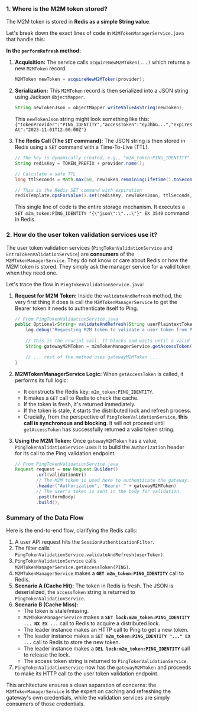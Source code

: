 
### 1. Where is the M2M token stored?

The M2M token is stored in **Redis as a simple String value**.

Let's break down the exact lines of code in `M2MTokenManagerService.java` that handle this:

**In the `performRefresh` method:**

1.  **Acquisition:** The service calls `acquireNewM2MToken(...)` which returns a new `M2MToken` record.
    ```java
    M2MToken newToken = acquireNewM2MToken(provider);
    ```
2.  **Serialization:** This `M2MToken` record is then serialized into a JSON string using Jackson `ObjectMapper`.
    ```java
    String newTokenJson = objectMapper.writeValueAsString(newToken);
    ```
    This `newTokenJson` string might look something like this:
    `{"tokenProvider":"PING_IDENTITY","accessToken":"eyJhbG...","expiresAt":"2023-11-01T12:00:00Z"}`

3.  **The Redis Call (The `SET` command):** The JSON string is then stored in Redis using a `SET` command with a Time-To-Live (TTL).
    ```java
    // The key is dynamically created, e.g., "m2m_token:PING_IDENTITY"
    String redisKey = TOKEN_PREFIX + provider.name(); 

    // Calculate a safe TTL
    long ttlSeconds = Math.max(60, newToken.remainingLifetime().toSeconds());

    // This is the Redis SET command with expiration
    redisTemplate.opsForValue().set(redisKey, newTokenJson, ttlSeconds, TimeUnit.SECONDS);
    ```
    This single line of code is the entire storage mechanism. It executes a `SET m2m_token:PING_IDENTITY "{\"json\":\"...\"}" EX 3540` command in Redis.

### 2. How do the user token validation services use it?

The user token validation services (`PingTokenValidationService` and `EntraTokenValidationService`) are **consumers** of the `M2MTokenManagerService`. They do not know or care about Redis or how the M2M token is stored. They simply ask the manager service for a valid token when they need one.

Let's trace the flow in `PingTokenValidationService.java`:

1.  **Request for M2M Token:** Inside the `validateAndRefresh` method, the very first thing it does is call the `M2MTokenManagerService` to get the Bearer token it needs to authenticate itself to Ping.
    ```java
    // From PingTokenValidationService.java
    public Optional<String> validateAndRefresh(String userPlaintextToken) {
        log.debug("Requesting M2M token to validate a user token from Ping Identity.");
        
        // This is the crucial call. It blocks and waits until a valid token is returned.
        String gatewayM2MToken = m2mTokenManagerService.getAccessToken(IdpProvider.PING_IDENTITY);
    
        // ... rest of the method uses gatewayM2MToken ...
    }
    ```

2.  **M2MTokenManagerService Logic:** When `getAccessToken` is called, it performs its full logic:
    *   It constructs the Redis key: `m2m_token:PING_IDENTITY`.
    *   It makes a `GET` call to Redis to check the cache.
    *   If the token is fresh, it's returned immediately.
    *   If the token is stale, it starts the distributed lock and refresh process.
    *   Crucially, from the perspective of `PingTokenValidationService`, **this call is synchronous and blocking**. It will not proceed until `getAccessToken` has successfully returned a valid token string.

3.  **Using the M2M Token:** Once `gatewayM2MToken` has a value, `PingTokenValidationService` uses it to build the `Authorization` header for its call to the Ping validation endpoint.
    ```java
    // From PingTokenValidationService.java
    Request request = new Request.Builder()
            .url(validationUri)
            // The M2M token is used here to authenticate the gateway.
            .header("Authorization", "Bearer " + gatewayM2MToken) 
            // The user's token is sent in the body for validation.
            .post(formBody)
            .build();
    ```

### Summary of the Data Flow

Here is the end-to-end flow, clarifying the Redis calls:

1.  A user API request hits the `SessionAuthenticationFilter`.
2.  The filter calls `PingTokenValidationService.validateAndRefresh(userToken)`.
3.  `PingTokenValidationService` calls `M2MTokenManagerService.getAccessToken(PING)`.
4.  `M2MTokenManagerService` makes a **`GET m2m_token:PING_IDENTITY`** call to Redis.
5.  **Scenario A (Cache Hit):** The token in Redis is fresh. The JSON is deserialized, the `accessToken` string is returned to `PingTokenValidationService`.
6.  **Scenario B (Cache Miss):**
    *   The token is stale/missing.
    *   `M2MTokenManagerService` makes a **`SET lock:m2m_token:PING_IDENTITY ... NX EX ...`** call to Redis to acquire a distributed lock.
    *   The leader instance makes an HTTP call to Ping to get a new token.
    *   The leader instance makes a **`SET m2m_token:PING_IDENTITY "..." EX ...`** call to Redis to store the new token.
    *   The leader instance makes a **`DEL lock:m2m_token:PING_IDENTITY`** call to release the lock.
    *   The access token string is returned to `PingTokenValidationService`.
7.  `PingTokenValidationService` now has the `gatewayM2MToken` and proceeds to make its HTTP call to the user token validation endpoint.

This architecture ensures a clean separation of concerns: the `M2MTokenManagerService` is the expert on caching and refreshing the gateway's own credentials, while the validation services are simply consumers of those credentials.
